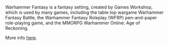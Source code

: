 Warhammer Fantasy is a fantasy setting, created by Games Workshop, 
which is used by many games, including the table top wargame Warhammer Fantasy Battle, 
the Warhammer Fantasy Roleplay (WFRP) pen-and-paper role-playing game,
and the MMORPG Warhammer Online: Age of Reckoning.

More info [here](https://en.wikipedia.org/wiki/Warhammer_Fantasy_(setting)).